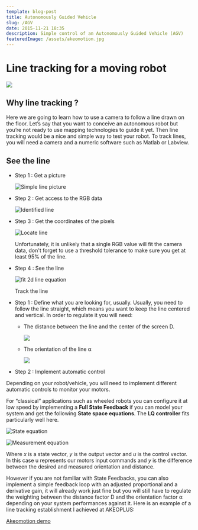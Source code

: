 ```yaml
---
template: blog-post
title: Autonomously Guided Vehicle
slug: /AGV
date: 2015-11-21 18:35
description: Simple control of an Autonomously Guided Vehicle (AGV)
featuredImage: /assets/akeomotion.jpg
---
```

<!--StartFragment-->

# Line tracking for a moving robot

![](/assets/akeomotion.jpg)

## Why line tracking ?

Here we are going to learn how to use a camera to follow a line drawn on the floor. Let’s say that you want to conceive an autonomous robot but you’re not ready to use mapping technologies to guide it yet. Then line tracking would be a nice and simple way to test your robot. To track lines, you will need a camera and a numeric software such as Matlab or Labview.

## See the line

* Step 1 : Get a picture

  ![Simple line picture](/assets/lt1.png)
* Step 2 : Get access to the RGB data

  ![Identified line](/assets/lt2.png)
* Step 3 : Get the coordinates of the pixels

  ![Locate line](/assets/lt3.png)

  Unfortunately, it is unlikely that a single RGB value will fit the camera data, don't forget to use a threshold tolerance to make sure you get at least 95% of the line.
* Step 4 : See the line

  ![fit 2d line equation](/assets/lt5.png)

  Track the line
* Step 1 : Define what you are looking for, usually. Usually, you need to follow the line straight, which means you want to keep the line centered and vertical. In order to regulate it you will need:

  * The distance between the line and the center of the screen D.

    ![](/assets/distance_jpg.jpg)
  * The orientation of the line α

    ![](/assets/orientation_jpg.jpg)
* Step 2 : Implement automatic control

Depending on your robot/vehicle, you will need to implement different automatic controls to monitor your motors. 

For “classical” applications such as wheeled robots you can configure it at low speed by implementing a **Full State Feedback** if you can model your system and get the following **State space equations**. The **LQ controller** fits particularly well here.

![State equation](/assets/state_jpg.jpg)

![Measurement equation](/assets/output_jpg.jpg)

Where *x* is a state vector, *y* is the output vector and *u* is the control vector. In this case u represents our motors input commands and *y* is the difference between the desired and measured orientation and distance. 

However if you are not familiar with State Feedbacks, you can also implement a simple feedback loop with an adjusted proportional and a derivative gain, it will already work just fine but you will still have to regulate the weighting between the distance factor D and the orientation factor α depending on your system performances against it. Here is an example of a line tracking establishment I achieved at AKEOPLUS:

[Akeomotion demo](https://www.youtube.com/embed/htx5c2Kiee0)

<!--EndFragment-->